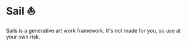 # Sail ⛵️

Sails is a generative art work framework. It's not made for you, so use at your own risk.
